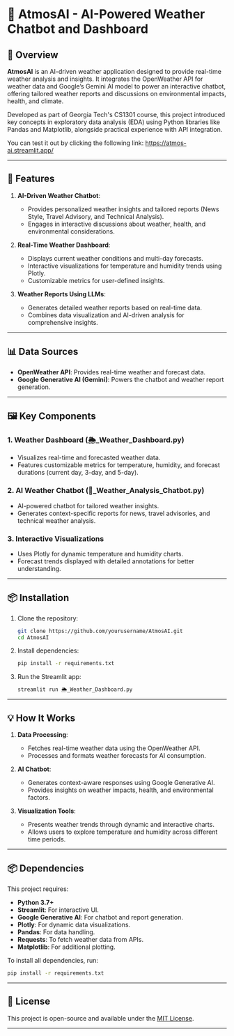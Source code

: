 # 🤖 AtmosAI - AI-Powered Weather Chatbot and Dashboard  

## 📖 Overview  

**AtmosAI** is an AI-driven weather application designed to provide real-time weather analysis and insights. It integrates the OpenWeather API for weather data and Google’s Gemini AI model to power an interactive chatbot, offering tailored weather reports and discussions on environmental impacts, health, and climate. 

Developed as part of Georgia Tech's CS1301 course, this project introduced key concepts in exploratory data analysis (EDA) using Python libraries like Pandas and Matplotlib, alongside practical experience with API integration.

You can test it out by clicking the following link: https://atmos-ai.streamlit.app/

---  

## 🚀 Features  

1. **AI-Driven Weather Chatbot**:  
   - Provides personalized weather insights and tailored reports (News Style, Travel Advisory, and Technical Analysis).  
   - Engages in interactive discussions about weather, health, and environmental considerations.  

2. **Real-Time Weather Dashboard**:  
   - Displays current weather conditions and multi-day forecasts.  
   - Interactive visualizations for temperature and humidity trends using Plotly.  
   - Customizable metrics for user-defined insights.  

3. **Weather Reports Using LLMs**:  
   - Generates detailed weather reports based on real-time data.  
   - Combines data visualization and AI-driven analysis for comprehensive insights.  

---  

## 📊 Data Sources  

- **OpenWeather API**: Provides real-time weather and forecast data.  
- **Google Generative AI (Gemini)**: Powers the chatbot and weather report generation.  

---  

## 🖼️ Key Components  

### **1. Weather Dashboard (🌦️_Weather_Dashboard.py)**  
   - Visualizes real-time and forecasted weather data.  
   - Features customizable metrics for temperature, humidity, and forecast durations (current day, 3-day, and 5-day).  

### **2. AI Weather Chatbot (🤖_Weather_Analysis_Chatbot.py)**  
   - AI-powered chatbot for tailored weather insights.  
   - Generates context-specific reports for news, travel advisories, and technical weather analysis.  

### **3. Interactive Visualizations**  
   - Uses Plotly for dynamic temperature and humidity charts.  
   - Forecast trends displayed with detailed annotations for better understanding.  

---  

## 📦 Installation  

1. Clone the repository:  
   ```bash  
   git clone https://github.com/yourusername/AtmosAI.git  
   cd AtmosAI  
   ```  

2. Install dependencies:  
   ```bash  
   pip install -r requirements.txt  
   ```  

3. Run the Streamlit app:  
   ```bash  
   streamlit run 🌦️_Weather_Dashboard.py  
   ```  

---  

## 💡 How It Works  

1. **Data Processing**:  
   - Fetches real-time weather data using the OpenWeather API.  
   - Processes and formats weather forecasts for AI consumption.  

2. **AI Chatbot**:  
   - Generates context-aware responses using Google Generative AI.  
   - Provides insights on weather impacts, health, and environmental factors.  

3. **Visualization Tools**:  
   - Presents weather trends through dynamic and interactive charts.  
   - Allows users to explore temperature and humidity across different time periods.  

---  

## 📦 Dependencies  

This project requires:  
- **Python 3.7+**  
- **Streamlit**: For interactive UI.  
- **Google Generative AI**: For chatbot and report generation.  
- **Plotly**: For dynamic data visualizations.  
- **Pandas**: For data handling.  
- **Requests**: To fetch weather data from APIs.  
- **Matplotlib**: For additional plotting.  

To install all dependencies, run:  
```bash  
pip install -r requirements.txt  
```  

---  

## 📝 License  

This project is open-source and available under the [MIT License](LICENSE).  

---  
